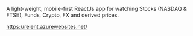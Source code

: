 A light-weight, mobile-first ReactJs app for watching Stocks (NASDAQ & FTSE), Funds, Crypto, FX and derived prices.

https://relent.azurewebsites.net/
